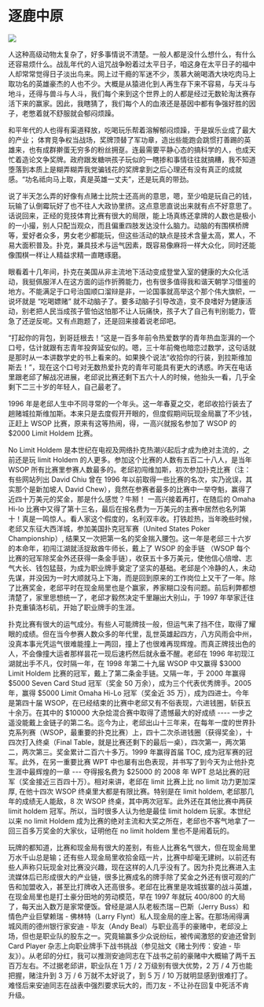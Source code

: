 # 逐鹿中原

![](http://media.cardplayer.com/assets/photos/000/006/335/medium_IMG_2664_Large_.JPG?1241709912)

人这种高级动物太复杂了，好多事情说不清楚。一般人都是没什么想什么，有什么还容易烦什么。战乱年代的人诅咒战争盼着过太平日子，咱这身在太平日子的福中人却常常觉得日子淡出鸟来。网上过干瘾的军迷不少，羡慕大碗喝酒大块吃肉马上取功名的英雄豪杰的人也不少。大概是从猿进化到人再生存下来不容易，与天斗与地斗，还得与兽斗与人斗，我们每个来到这个世界上的人都是经过无数轮淘汰赛存活下来的赢家。因此，我瞎猜了，我们每个人的血液还是基因中都有争强好胜的因子，老憋着就不舒服就会郁闷烦躁。

和平年代的人也得有渠道释放，吃喝玩乐帮着溶解郁闷烦躁，于是娱乐业成了最大的产业； 体育竞争权当战场，奖牌顶替了军功章，造出些能跑会跳惯打善踢的英雄来，也有成群擀蛋无穷多的粉丝拥趸。连最需要平静心态的搞科学的人，也成天忙着造论文争奖牌。政府跟发糖哄孩子玩似的一瞎掺和事情往往就搞糟，我不知道堕落到本质上是糊弄糊弄我党骗钱花的奖牌拿到之后心理还有没有真正的成就感。“功名祗向马上取，真是英雄一丈夫”，还是玩真的带劲。

说了半天怎么弄的好像有点赌士比院士还高尚的意思，嗯，至少咱是玩自己的钱，玩输了认倒霉玩好了也不往人大政协里挤。这点意思直说出来就有点不好意思了。话说回来，正经的竞技体育比赛有很大的局限，能上场真练还拿牌的人数也是极小的一小撮，别人只配当观众，而且偏重四肢发达没什么脑力。动脑的有围棋桥牌等，爱好者众多，男女老少都能玩，但这些活动的缺点是技术含量太高，累人，不易大面积普及。扑克，兼具技术与运气因素，既容易像麻将一样大众化，同时还能像围棋一样让人精益求精一直瞎琢磨。

眼看着十几年间，扑克在美国从非主流地下活动变成登堂入室的健康的大众化活动，我挺佩服洋人在这方面的运作折腾能力，也有很多值得我和谐天朝学习借鉴的地方。不能满足于口号治国顺口溜辩是非，一论国事就高举这个那个伟大旗帜，一说坏就是 “吃喝嫖赌” 就不动脑子了。要多动脑子引导改造，变不良嗜好为健康活动，别老把人民当成孩子管怕这怕那不让人玩痛快，孩子大了自己有判别能力，管急了还逆反呢。又有点跑题了，还是回来接着说老邱吧。

“打起你的背包，到哥廷根去！”这是一百多年前令热爱数学的青年热血澎湃的一个口号，估计就跟有志青年投奔延安似的。嗯，三十年前俺也暗恋过数学，这句话就是那时从一本讲数学史的书上看来的。如果换个说法“收拾你的行装，到拉斯维加斯去！”，现在这个口号对无数热爱扑克的青年可能具有更大的诱惑。昨天在电话里跟老邱了解战况进展，老邱说比赛还剩下五六十人的时候，他抬头一看，几乎全剩下二三十岁的年轻人，自己最老了。
 
1996 年是老邱人生中不同寻常的一个年头。这一年春夏之交，老邱收拾行装去了趟赌城拉斯维加斯。本来只是去度假开开眼的，但度假期间玩现金局赢了不少钱，正赶上 WSOP 比赛，原来有这等热闹，得，一高兴就报名参加了 WSOP 的 $2000 Limit Holdem 比赛。

No Limit Holdem 是本世纪在电视及网络扑克热潮兴起后才成为绝对主流的，之前还是玩 limit Holdem 的人更多。参加这个比赛的人数有五百二十八人，是当年 WSOP 所有比赛里参赛人数最多的。老邱初闯维加斯，初次参加扑克比赛（注：有些网站列出 David Chiu 曾在 1996 年以前取得一些比赛的名次，实乃讹误，其实那个是新加坡人 David Chew），竟然在参赛者最多的比赛中一举夺魁，赢得了近四十万美元的奖金，那是什么感觉？牛掰！ 一高兴接着再打，在随后的 Omaha Hi-lo 比赛中又得了第十三名，最后在报名费为一万美元的主赛中居然也名列第十！真是一鸣惊人。看人家这个假度的，名利双丰收。打铁趁热，当年晚些时候，老邱又东征大西洋城，参加美国扑克冠军赛（United States Poker Championship）, 结果又一次把第一名的奖金揣入腰包。这一年是老邱三十六岁的本命年，初闯江湖就活捉敌酋牛师长，戴上了 WSOP 的金手链 （WSOP 每个比赛的冠军除奖金外还获得一条金手链），收获五十多万美元，使他信心倍增、志气大长、钱包猛鼓，为成为职业牌手奠定了坚实的基础。老邱是个冷静的人，未动先谋，并没因为一时大顺就马上下海，而是回到原来的工作岗位上又干了一年。除了比赛奖金，老邱平时在现金局里也是个赢家，养家糊口没有问题。前后利弊都想清楚了，家里思想统一了，老邱才毅然决定千里蹦出大别山，于 1997 年举家迁往扑克重镇洛杉矶，开始了职业牌手的生涯。
 
扑克比赛有很大的运气成分。有些人可能牌技一般，但运气来了挡不住，取得了耀眼的成绩。但在当今参赛人数众多的年代里，乱世英雄起四方，八方风雨会中州，没真本事光凭运气很难能撞上一两回，撞上了也很难再现辉煌。而真正牌技出色的人，不会像撞大运者那样昙花一现后速朽然后就永垂不醒。老邱在 1996 年初现江湖就出手不凡，仅时隔一年，在 1998 年第二十九届 WSOP 中又赢得 $3000 Limit Holdem 比赛的冠军，戴上了第二条金手链。又隔一年，于 2000 年赢得 $5000 Seven Card Stud 冠军（奖金 50 万余），成为三个代表优秀牌手。2005 年，赢得 $5000 Limit Omaha Hi-Lo 冠军（奖金近 35 万），成为四进士。今年是第四十届 WSOP，在已经结束的比赛中老邱又有不俗表现，六进钱圈，斩获五十余万。在其中的 $10000 大杂烩混合赛中取得了遗憾最大的好成绩 ---- 一步之遥没能戴上金链子的第二名。迄今为止，老邱出山十三年来，在每年一度的世界扑克系列赛（WSOP，最重要的扑克比赛）上，四十二次杀进钱圈（获得奖金），十四次打入终桌（Final Table，就是比赛还剩下的最后一桌），四次第一，两次第二，两次第三。奖金累计二百六十多万。1999 年赢得首届 TOC, 成为冠军赛的冠军。此外，在另一重要比赛 WPT 中也屡有出色表现，并书写了到今天为止他扑克生涯中最辉煌的一章 --- 夺得报名费为 $25000 的 2008 年 WPT 总站比赛的冠军（奖金接近三百四十万）。相对来讲，老邱在 limit 比赛上比 no limit 功力更加深厚, 在他十四次 WSOP 终桌里大都是有限比赛。特别是在 limit holdem, 老邱那几年的成绩无人能敌，8 次 WSOP 终桌，其中两次冠军。此外还在其他比赛中两获 limit holdem 冠军。所以，当时很多人认为他是最佳 limit holdem 玩家。本世纪以来 no limit Holdem 成为比赛的绝对主流和大奖之所在，老邱也不客气地拿了一回三百多万奖金的大家伙，证明他在 no limit holdem 里也不是闹着玩的。
 
玩牌的都知道，比赛和现金局有很大的差别，有些人比赛名气很大，但在现金局里万水千山总是输；还有些人现金局里收拾金瓯一片，比赛中却毫无建树。以前还有些人声称只玩现金对比赛没兴趣，现在这样的人几乎没有了。因为扑克比赛进入主流媒体后已形成很大的产业链，很多比赛成名的牌手除了奖金之外还有很可观的广告和加盟收入，甚至比打牌收入还高很多。老邱在比赛里是攻城拔寨的战斗英雄，在现金局里也是打土豪分田地的劳动模范，早在 1997 年就玩 400/800 的大局了，每天出入数万是家常便饭。曾经是湖人队老板杰瑞－巴斯（Jerry Buss）和情色产业巨擘赖瑞 - 佛林特（Larry Flynt）私人现金局的座上客。在那场闹得满城风雨的德州银行家安迪 - 毕友（Andy Beal）与职业高手的豪赌中，老邱没上场，但也是职业队的股东之一。究竟输赢多少众说纷纭，被传闻激怒的安迪还曾到 Card Player 杂志上向职业牌手下战书挑战（参见拙文《赌士列传：安迪 - 毕友》）。从老邱的分红，我可以推测安迪同志在下战书之前的豪赌中大概输了两千五百万左右。不过据老邱讲，职业队在 1 万 / 2 万级别有很大优势，2 万 / 4 万也能把握，赌注升到 3 万 / 6 万就不太好说了，到 5 万 / 10 万就明显感到很难打了。难怪后来安迪同志在战表中强烈要求玩大的，而刀友 - 不让孙在回复中死活不肯升级。